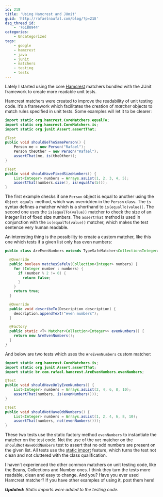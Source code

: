 ```yaml
---
id: 218
title: 'Using Hamcrest and JUnit'
guid: 'http://rafaelnaufal.com/blog/?p=218'
dsq_thread_id:
    - '76180944'
categories:
    - Uncategorized
tags:
    - google
    - hamcrest
    - java
    - junit
    - matchers
    - testing
    - tests
---
```


Lately I started using the core [Hamcrest](http://junit.sourceforge.net/doc/ReleaseNotes4.4.html) matchers bundled with the JUnit framework to create more readable unit tests.

Hamcrest matchers were created to improve the readability of unit testing code. It’s a framework which facilitates the creation of *matcher* objects to match rules specified in unit tests. Some examples will let it to be clearer:

```java
import static org.hamcrest.CoreMatchers.equalTo;
import static org.hamcrest.CoreMatchers.is;
import static org.junit.Assert.assertThat;

@Test
public void shouldBeTheSamePerson() {
    Person me = new Person("Rafael");
    Person theOther = new Person("Rafael");
    assertThat(me, is(theOther));
}

@Test
public void shouldHaveFixedSizeNumbers() {
    List<Integer> numbers = Arrays.asList(1, 2, 3, 4, 5);
    assertThat(numbers.size(), is(equalTo(5)));
}
```

The first example checks if one `Person` object is equal to another using the `Object equals `method, which was overridden in the `Person` class. The `is` syntax defines a matcher which is a shorthand to `is(equalTo(value))`. The second one uses the `is(equalTo(value))` matcher to check the size of an integer list of fixed size numbers. The `assertThat` method is used in conjunction with the `is(equalTo(value))` matcher, which makes the test sentence very human readable.

An interesting thing is the possibility to create a custom matcher, like this one which tests if a given list only has even numbers:

```java
public class AreEvenNumbers extends TypeSafeMatcher<Collection<Integer>> {

  @Override
  public boolean matchesSafely(Collection<Integer> numbers) {
    for (Integer number : numbers) {
      if (number % 2 != 0) {
        return false;
      }
    }
    return true;
  }

  @Override
  public void describeTo(Description description) {
    description.appendText("even numbers");
  }

  @Factory
  public static <T> Matcher<Collection<Integer>> evenNumbers() {
    return new AreEvenNumbers();
  }
}
```

And below are two tests which uses the `AreEvenNumbers` custom matcher:

```java
import static org.hamcrest.CoreMatchers.is;
import static org.junit.Assert.assertThat;
import static br.com.rafael.hamcrest.AreEvenNumbers.evenNumbers;

@Test
public void shouldHaveOnlyEvenNumbers() {
    List<Integer> numbers = Arrays.asList(2, 4, 6, 8, 10);
    assertThat(numbers, is(evenNumbers()));
}

@Test
public void shouldNotHaveOddNumbers() {
    List<Integer> numbers = Arrays.asList(1, 2, 4, 6, 8, 10);
    assertThat(numbers, not(evenNumbers()));
}
```

These two tests use the static factory method `evenNumbers` to instantiate the matcher on the test code. Not the use of the `not` matcher on the `shouldNotHaveOddNumbers` test to assert that no odd numbers are present on the given list. All tests use the [static import](http://java.sun.com/j2se/1.5.0/docs/guide/language/static-import.html) feature, which turns the test not clean and not cluttered with the class qualification.

I haven’t experienced the other common matchers on unit testing code, like the Beans, Collections and Number ones. I think they turn the tests more readable, clean and easy to change. And you? Have you ever used Hamcrest matcher? If you have other examples of using it, post them here!

***Updated:** Static imports were added to the testing code.*